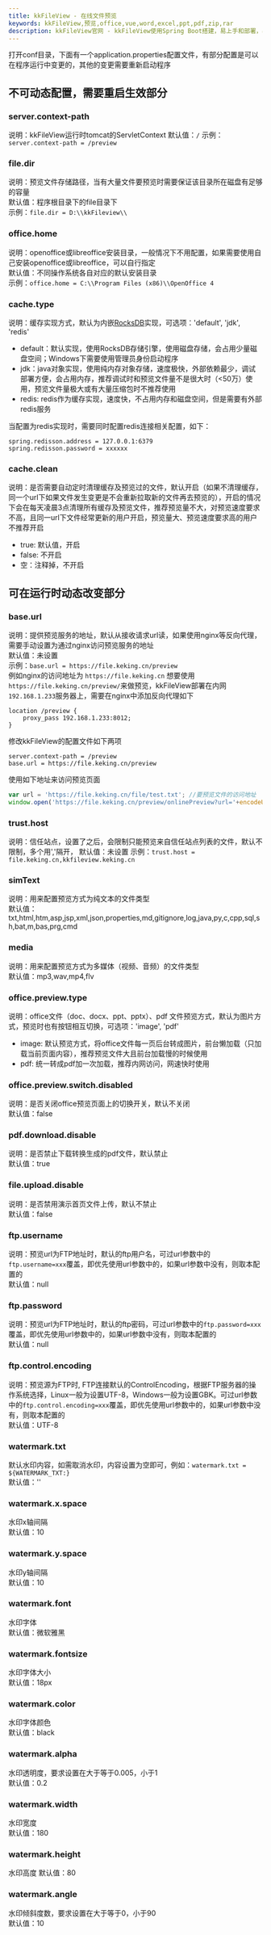 ```yaml
---
title: kkFileView - 在线文件预览
keywords: kkFileView,预览,office,vue,word,excel,ppt,pdf,zip,rar
description: kkFileView官网 - kkFileView使用Spring Boot搭建，易上手和部署，基本支持主流办公文档的在线预览，如doc,docx,Excel,pdf,txt,zip,rar,图片等等
---
```

打开conf目录，下面有一个application.properties配置文件，有部分配置是可以在程序运行中变更的，其他的变更需要重新启动程序

## 不可动态配置，需要重启生效部分

### server.context-path

说明：kkFileView运行时tomcat的ServletContext
默认值：`/`
示例：`server.context-path = /preview`

### file.dir

说明：预览文件存储路径，当有大量文件要预览时需要保证该目录所在磁盘有足够的容量  
默认值：程序根目录下的file目录下  
示例：`file.dir = D:\\kkFileview\\`

### office.home

说明：openoffice或libreoffice安装目录，一般情况下不用配置，如果需要使用自己安装openoffice或libreoffice，可以自行指定  
默认值：不同操作系统各自对应的默认安装目录  
示例：`office.home = C:\\Program Files (x86)\\OpenOffice 4`

### cache.type

说明：缓存实现方式，默认为内嵌[RocksDB](https://rocksdb.org)实现，可选项：'default', 'jdk', 'redis'  

* default：默认实现，使用RocksDB存储引擎，使用磁盘存储，会占用少量磁盘空间；Windows下需要使用管理员身份启动程序  
* jdk：java对象实现，使用纯内存对象存储，速度极快，外部依赖最少，调试部署方便，会占用内存，推荐调试时和预览文件量不是很大时（<50万）使用，预览文件量极大或有大量压缩包时不推荐使用  
* redis: redis作为缓存实现，速度快，不占用内存和磁盘空间，但是需要有外部redis服务  

当配置为redis实现时，需要同时配置redis连接相关配置，如下：

```properties  
spring.redisson.address = 127.0.0.1:6379
spring.redisson.password = xxxxxx
```

### cache.clean

说明：是否需要自动定时清理缓存及预览过的文件，默认开启（如果不清理缓存，同一个url下如果文件发生变更是不会重新拉取新的文件再去预览的），开启的情况下会在每天凌晨3点清理所有缓存及预览文件，推荐预览量不大，对预览速度要求不高，且同一url下文件经常更新的用户开启，预览量大、预览速度要求高的用户不推荐开启

* true: 默认值，开启
* false: 不开启
* 空：注释掉，不开启

## 可在运行时动态改变部分

### base.url

说明：提供预览服务的地址，默认从接收请求url读，如果使用nginx等反向代理，需要手动设置为通过nginx访问预览服务的地址  
默认值：未设置  
示例：`base.url = https://file.keking.cn/preview`  
例如nginx的访问地址为 `https://file.keking.cn` 想要使用 `https://file.keking.cn/preview/`来做预览，kkFileView部署在内网`192.168.1.233`服务器上，需要在nginx中添加反向代理如下

```propertis
location /preview {
    proxy_pass 192.168.1.233:8012;
}
```

修改kkFileView的配置文件如下两项

```propertis
server.context-path = /preview
base.url = https://file.keking.cn/preview
```

使用如下地址来访问预览页面

```javascript
var url = 'https://file.keking.cn/file/test.txt'; //要预览文件的访问地址
window.open('https://file.keking.cn/preview/onlinePreview?url='+encodeURIComponent(url));
```

### trust.host

说明：信任站点，设置了之后，会限制只能预览来自信任站点列表的文件，默认不限制，多个用','隔开，
默认值：未设置
示例：`trust.host = file.keking.cn,kkfileview.keking.cn`

### simText

说明：用来配置预览方式为纯文本的文件类型  
默认值：txt,html,htm,asp,jsp,xml,json,properties,md,gitignore,log,java,py,c,cpp,sql,sh,bat,m,bas,prg,cmd

### media

说明：用来配置预览方式为多媒体（视频、音频）的文件类型  
默认值：mp3,wav,mp4,flv

### office.preview.type

说明：office文件（doc、docx、ppt、pptx）、pdf 文件预览方式，默认为图片方式，预览时也有按钮相互切换，可选项：'image', 'pdf'

* image: 默认预览方式，将office文件每一页后台转成图片，前台懒加载（只加载当前页面内容），推荐预览文件大且前台加载慢的时候使用
* pdf: 统一转成pdf加一次加载，推荐内网访问，网速快时使用

### office.preview.switch.disabled

说明：是否关闭office预览页面上的切换开关，默认不关闭  
默认值：false

### pdf.download.disable

说明：是否禁止下载转换生成的pdf文件，默认禁止  
默认值：true

### file.upload.disable

说明：是否禁用演示首页文件上传，默认不禁止  
默认值：false

### ftp.username

说明：预览url为FTP地址时，默认的ftp用户名，可过url参数中的`ftp.username=xxx`覆盖，即优先使用url参数中的，如果url参数中没有，则取本配置的  
默认值：null

### ftp.password

说明：预览url为FTP地址时，默认的ftp密码，可过url参数中的`ftp.password=xxx`覆盖，即优先使用url参数中的，如果url参数中没有，则取本配置的  
默认值：null

### ftp.control.encoding

说明：预览源为FTP时, FTP连接默认的ControlEncoding，根据FTP服务器的操作系统选择，Linux一般为设置UTF-8，Windows一般为设置GBK。可过url参数中的`ftp.control.encoding=xxx`覆盖，即优先使用url参数中的，如果url参数中没有，则取本配置的  
默认值：UTF-8

### watermark.txt

默认水印内容，如需取消水印，内容设置为空即可，例如：`watermark.txt = ${WATERMARK_TXT:}`  
默认值：''

### watermark.x.space

水印x轴间隔  
默认值：10

### watermark.y.space

水印y轴间隔  
默认值：10

### watermark.font

水印字体  
默认值：微软雅黑

### watermark.fontsize

水印字体大小  
默认值：18px

### watermark.color

水印字体颜色  
默认值：black

### watermark.alpha

水印透明度，要求设置在大于等于0.005，小于1  
默认值：0.2

### watermark.width

水印宽度  
默认值：180

### watermark.height

水印高度
默认值：80

### watermark.angle

水印倾斜度数，要求设置在大于等于0，小于90  
默认值：10
